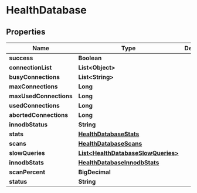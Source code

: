 

# HealthDatabase

## Properties

Name | Type | Description | Notes
------------ | ------------- | ------------- | -------------
**success** | **Boolean** |  |  [optional]
**connectionList** | **List&lt;Object&gt;** |  |  [optional]
**busyConnections** | **List&lt;String&gt;** |  |  [optional]
**maxConnections** | **Long** |  |  [optional]
**maxUsedConnections** | **Long** |  |  [optional]
**usedConnections** | **Long** |  |  [optional]
**abortedConnections** | **Long** |  |  [optional]
**innodbStatus** | **String** |  |  [optional]
**stats** | [**HealthDatabaseStats**](HealthDatabaseStats.md) |  |  [optional]
**scans** | [**HealthDatabaseScans**](HealthDatabaseScans.md) |  |  [optional]
**slowQueries** | [**List&lt;HealthDatabaseSlowQueries&gt;**](HealthDatabaseSlowQueries.md) |  |  [optional]
**innodbStats** | [**HealthDatabaseInnodbStats**](HealthDatabaseInnodbStats.md) |  |  [optional]
**scanPercent** | **BigDecimal** |  |  [optional]
**status** | **String** |  |  [optional]



